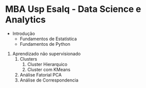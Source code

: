 # MBA Usp Esalq - Data Science e Analytics

* Introdução
  * Fundamentos de Estatística
  * Fundamentos de Python
  
1. Aprendizado não supervisionado
    1. Clusters
       1. Cluster Hierarquico
       2. Cluster com KMeans
    2. Análise Fatorial PCA
    3. Análise de Correspondencia
